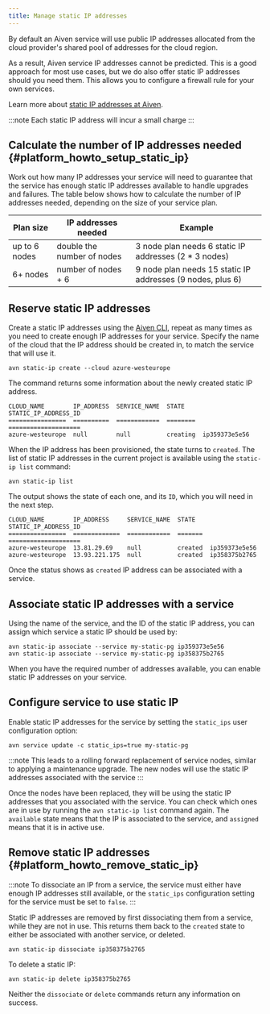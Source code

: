 ```yaml
---
title: Manage static IP addresses
---
```


By default an Aiven service will use public IP addresses allocated from the cloud provider's shared pool of addresses for the cloud region.

As a result, Aiven service IP addresses cannot be predicted. This is a good
approach for most use cases, but we do also offer static IP addresses
should you need them. This allows you to configure a firewall rule for
your own services.

Learn more about
[static IP addresses at Aiven](/docs/platform/concepts/static-ips).

:::note
Each static IP address will incur a small charge
:::

## Calculate the number of IP addresses needed {#platform_howto_setup_static_ip}

Work out how many IP addresses your service will need to guarantee that
the service has enough static IP addresses available to handle upgrades
and failures. The table below shows how to calculate the number of IP
addresses needed, depending on the size of your service plan.

| Plan size     | IP addresses needed        | Example                                                    |
| ------------- | -------------------------- | ---------------------------------------------------------- |
| up to 6 nodes | double the number of nodes | 3 node plan needs 6 static IP addresses (2 * 3 nodes)      |
| 6+ nodes      | number of nodes + 6        | 9 node plan needs 15 static IP addresses (9 nodes, plus 6) |

## Reserve static IP addresses

Create a static IP addresses using the
[Aiven CLI](/docs/tools/cli), repeat as many times as
you need to create enough IP addresses for your service. Specify the
name of the cloud that the IP address should be created in, to match the
service that will use it.

```
avn static-ip create --cloud azure-westeurope
```

The command returns some information about the newly created static IP
address.

``` text
CLOUD_NAME        IP_ADDRESS  SERVICE_NAME  STATE     STATIC_IP_ADDRESS_ID
================  ==========  ============  ========  ====================
azure-westeurope  null        null          creating  ip359373e5e56
```

When the IP address has been provisioned, the state turns to `created`.
The list of static IP addresses in the current project is available
using the `static-ip list` command:

```
avn static-ip list
```

The output shows the state of each one, and its `ID`, which you will
need in the next step.

``` text
CLOUD_NAME        IP_ADDRESS     SERVICE_NAME  STATE    STATIC_IP_ADDRESS_ID
================  =============  ============  =======  ====================
azure-westeurope  13.81.29.69    null          created  ip359373e5e56
azure-westeurope  13.93.221.175  null          created  ip358375b2765
```

Once the status shows as `created` IP address can be associated with a
service.

## Associate static IP addresses with a service

Using the name of the service, and the ID of the static IP address, you
can assign which service a static IP should be used by:

```
avn static-ip associate --service my-static-pg ip359373e5e56
avn static-ip associate --service my-static-pg ip358375b2765
```

When you have the required number of addresses available, you can enable
static IP addresses on your service.

## Configure service to use static IP

Enable static IP addresses for the service by setting the `static_ips`
user configuration option:

```
avn service update -c static_ips=true my-static-pg
```

:::note
This leads to a rolling forward replacement of service nodes, similar to
applying a maintenance upgrade. The new nodes will use the static IP
addresses associated with the service
:::

Once the nodes have been replaced, they will be using the static IP
addresses that you associated with the service. You can check which ones
are in use by running the `avn static-ip list` command again. The
`available` state means that the IP is associated to the service, and
`assigned` means that it is in active use.

## Remove static IP addresses {#platform_howto_remove_static_ip}

:::note
To dissociate an IP from a service, the service must either have enough
IP addresses still available, or the `static_ips` configuration setting
for the service must be set to `false`.
:::

Static IP addresses are removed by first dissociating them from a
service, while they are not in use. This returns them back to the
`created` state to either be associated with another service, or
deleted.

```
avn static-ip dissociate ip358375b2765
```

To delete a static IP:

```
avn static-ip delete ip358375b2765
```

Neither the `dissociate` or `delete` commands return any information on
success.

